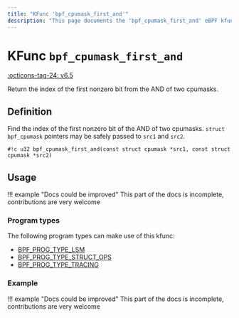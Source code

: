```yaml
---
title: "KFunc 'bpf_cpumask_first_and'"
description: "This page documents the 'bpf_cpumask_first_and' eBPF kfunc, including its defintion, usage, program types that can use it, and examples."
---
```

# KFunc `bpf_cpumask_first_and`

<!-- [FEATURE_TAG](bpf_cpumask_first_and) -->
[:octicons-tag-24: v6.5](https://github.com/torvalds/linux/commit/5ba3a7a851e3ebffc4cb8f052a4581c4d8af3ae3)
<!-- [/FEATURE_TAG] -->

Return the index of the first nonzero bit from the AND of two cpumasks.

## Definition

Find the index of the first nonzero bit of the AND of two cpumasks.
`struct bpf_cpumask` pointers may be safely passed to `src1` and `src2`.

<!-- [KFUNC_DEF] -->
`#!c u32 bpf_cpumask_first_and(const struct cpumask *src1, const struct cpumask *src2)`
<!-- [/KFUNC_DEF] -->

## Usage

!!! example "Docs could be improved"
    This part of the docs is incomplete, contributions are very welcome

### Program types

The following program types can make use of this kfunc:

<!-- [KFUNC_PROG_REF] -->
- [BPF_PROG_TYPE_LSM](../program-type/BPF_PROG_TYPE_LSM.md)
- [BPF_PROG_TYPE_STRUCT_OPS](../program-type/BPF_PROG_TYPE_STRUCT_OPS.md)
- [BPF_PROG_TYPE_TRACING](../program-type/BPF_PROG_TYPE_TRACING.md)
<!-- [/KFUNC_PROG_REF] -->

### Example

!!! example "Docs could be improved"
    This part of the docs is incomplete, contributions are very welcome

